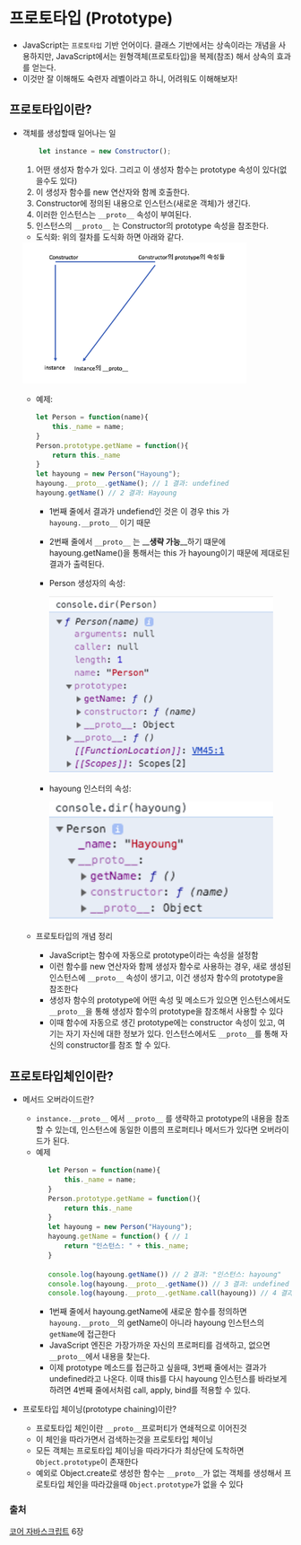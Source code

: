 # 프로토타입 (Prototype)
 
- JavaScript는 `프로토타입` 기반 언어이다. 클래스 기반에서는 상속이라는 개념을 사용하지만, JavaScript에서는 원형객체(프로토타입)을 복제(참조) 해서 상속의 효과를 얻는다. 
- 이것만 잘 이해해도 숙련자 레벨이라고 하니, 어려워도 이해해보자!

## 프로토타입이란?

- 객체를 생성할때 일어나는 일
    
    ```javascript
        let instance = new Constructor();
    ```

    1. 어떤 생성자 함수가 있다. 그리고 이 생성자 함수는 prototype 속성이 있다(없을수도 있다)
    2. 이 생성자 함수를 new 연산자와 함께 호출한다. 
    3. Constructor에 정의된 내용으로 인스턴스(새로운 객체)가 생긴다. 
    4. 이러한 인스턴스는 `__proto__` 속성이 부여된다. 
    5. 인스턴스의 `__proto__` 는 Constructor의 prototype 속성을 참조한다. 

    * 도식화: 위의 절차를 도식화 하면 아래와 같다. 
    <img src="./assets/11.png" width="400">

    * 예제:     
        ```javascript
        let Person = function(name){
            this._name = name;
        }
        Person.prototype.getName = function(){
            return this._name
        }
        let hayoung = new Person("Hayoung");
        hayoung.__proto__.getName(); // 1 결과: undefined
        hayoung.getName() // 2 결과: Hayoung
        ```
        - 1번째 줄에서 결과가 undefiend인 것은 이 경우 this 가 `hayoung.__proto__` 이기 때문
        - 2번째 줄에서 `__proto__` 는 __**생략 가능**__하기 떄문에 hayoung.getName()을 통해서는 this 가 hayoung이기 때문에 제대로된 결과가 출력된다. 
        - Person 생성자의 속성:
            
            <img src="./assets/12.png" width="400">

        - hayoung 인스터의 속성:

            <img src="./assets/13.png" width="400">
        
    * 프로토타입의 개념 정리
        * JavaScript는 함수에 자동으로 prototype이라는 속성을 설정함
        * 이런 함수를 new 연산자와 함께 생성자 함수로 사용하는 경우, 새로 생성된 인스턴스에 `__proto__` 속성이 생기고, 이건 생성자 함수의 prototype을 참조한다
        * 생성자 함수의 prototype에 어떤 속성 및 메소드가 있으면 인스턴스에서도 `__proto__`을 통해 생성자 함수의 prototype을 참조해서 사용할 수 있다
        * 이때 함수에 자동으로 생긴 prototype에는 constructor 속성이 있고, 여기는 자기 자신에 대한 정보가 있다. 인스턴스에서도 `__proto__`를 통해 자신의 constructor를 참조 할 수 있다. 



## 프로토타입체인이란?

- 메서드 오버라이드란?
  - `instance.__proto__` 에서 `__proto__` 를 생략하고 prototype의 내용을 참조할 수 있는데, 인스턴스에 동일한 이름의 프로퍼티나 메서드가 있다면 오버라이드가 된다. 
  - 예제
     ```javascript
        let Person = function(name){
            this._name = name;
        }
        Person.prototype.getName = function(){
            return this._name
        }
        let hayoung = new Person("Hayoung");
        hayoung.getName = function() { // 1
            return "인스턴스: " + this._name;
        }

        console.log(hayoung.getName()) // 2 결과: "인스턴스: hayoung"
        console.log(hayoung.__proto__.getName()) // 3 결과: undefined
        console.log(hayoung.__proto__.getName.call(hayoung)) // 4 결과: hayoung
    ```
    - 1번째 줄에서 hayoung.getName에 새로운 함수를 정의하면 `hayoung.__proto__`의 getName이 아니라 hayoung 인스턴스의 `getName`에 접근한다
    - JavaScript 엔진은 가장가까운 자신의 프로퍼티를 검색하고, 없으면 `__proto__`에서 내용을 찾는다. 
    - 이제 prototype 메소드를 접근하고 싶을때, 3번째 줄에서는 결과가 undefined라고 나온다. 이때 this를 다시 hayoung 인스턴스를 바라보게 하려면 4번째 줄에서처럼 call, apply, bind를 적용할 수 있다. 

- 프로토타입 체이닝(prototype chaining)이란?
  - 프로토타입 체인이란 `__proto__`프로퍼티가 연쇄적으로 이어진것
  - 이 체인을 따라가면서 검색하는것을 프로토타입 체이닝
  - 모든 객체는 프로토타입 체이닝을 따라가다가 최상단에 도착하면 `Object.prototype`이 존재한다
  - 예외로 Object.create로 생성한 함수는 `__proto__`가 없는 객체를 생성해서 프로토타입 체인을 따라갔을때 `Object.prototype`가 없을 수 있다

    
### 출처
[코어 자바스크립트](http://www.yes24.com/Product/Goods/78586788) 6장
